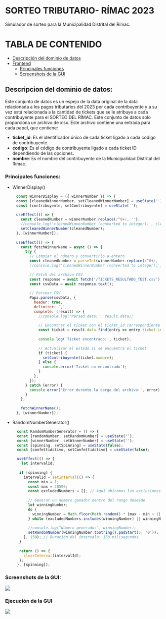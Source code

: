 # SORTEO TRIBUTARIO- RÍMAC 2023
 Simulador de sorteo para la Municipalidad Distrital del Rímac.
# TABLA DE CONTENIDO
- [Descripción del dominio de datos](#Descripción-del-dominio-de-datos)
- [Frontend](#Frontend)
  * [Principales funciones](#Principales-funciones)
  * [Screenshots de la GUI](#Screenshots-de-la-GUI)

## Descripcion del dominio de datos:

Este conjunto de datos es un espejo de la data original de la data relacionada a los pagos tributarios del 2023 por cada contribuyente y a su vez está relacionada  a la cantidad de tickets que se le atribuye a cada contribuyente para el SORTEO DEL RÍMAC. Este conjunto de datos solo proporciona un archivo de xlsx. Este archivo contiene una entrada para cada papel, que contiene:

* **ticket_id**: Es el identificador único de cada ticket ligado a cada codigo de contribuyente.
* **codigo**: Es el código de contribuyente ligado a cada ticket ID dependiendo de las opciones.
* **nombre**: Es el nombre del contribuyente de la Municipalidad Distrital del Rímac.

### Principales funciones:
- WinnerDisplay()
 ```javascript
      const WinnerDisplay = ({ winnerNumber }) => {
      const [cleanedWinnerNumber, setCleanedWinnerNumber] = useState('');
      const [contribuyente, setContribuyente] = useState('');
    
      useEffect(() => {
        const cleanedNumber = winnerNumber.replace(/^0+/, '');
        //console.log('cleanedWinnerNumber (converted to integer):', cleanedNumber);
        setCleanedWinnerNumber(cleanedNumber);
      }, [winnerNumber]);
    
      useEffect(() => {
        const fetchWinnerName = async () => {
          try {
            // Limpiar el número y convertirlo a entero
            const cleanedNumber = parseInt(winnerNumber.replace(/^0+/, ''), 10);
            //console.log('cleanedWinnerNumber (converted to integer):', cleanedNumber);
    
            // Fetch del archivo CSV
            const response = await fetch('/TICKETS_RESULTADO_TEST.csv');
            const csvData = await response.text();
    
            // Parsear CSV
            Papa.parse(csvData, {
              header: true,
              delimiter: ',',
              complete: (result) => {
                //console.log('Parsed data:', result.data);
    
                // Encontrar el ticket con el ticket_id correspondiente
                const ticket = result.data.find(entry => entry.ticket_id && parseInt(entry.ticket_id, 10) === cleanedNumber);
    
                console.log('Ticket encontrado:', ticket);
    
                // Actualizar el estado si se encuentra el ticket
                if (ticket) {
                  setContribuyente(ticket.nombre);
                } else {
                  console.error('Ticket no encontrado');
                }
              },
            });
          } catch (error) {
            console.error('Error durante la carga del archivo:', error);
          }
        };
    
        fetchWinnerName();
      }, [winnerNumber]);
 ```
- RandomNumberGenerator()
   ```javascript
     const RandomNumberGenerator = () => {
     const [randomNumber, setRandomNumber] = useState('');
     const [winnerNumber, setWinnerNumber] = useState('');
     const [spinning, setSpinning] = useState(false);
     const [confettiActive, setConfettiActive] = useState(false);
   
     useEffect(() => {
       let intervalId;
    
      if (spinning) {
        intervalId = setInterval(() => {
          const min = 1;
          const max = 28596;
          const excludedNumbers = []; // Aquí ubicamos las exclusiones
    
          // Generar un número ganador dentro del rango deseado
          let winningNumber;
          do {
            winningNumber = Math.floor(Math.random() * (max - min + 1)) + min;
          } while (excludedNumbers.includes(winningNumber) || winningNumber > max);
    
          //console.log("Número generado:", winningNumber);
          setRandomNumber(winningNumber.toString().padStart(5, '0')); // Longitud fija de 5 dígitos
        }, 150); // Duración del intervalo: 150 milisegundos
      }
    
      return () => {
        clearInterval(intervalId);
      };
     }, [spinning]);
    ```

### Screenshots de la GUI:

![](CAPTURA1.jpg)

### Ejecución de la GUI

![](CAPTURA2.jpg)


